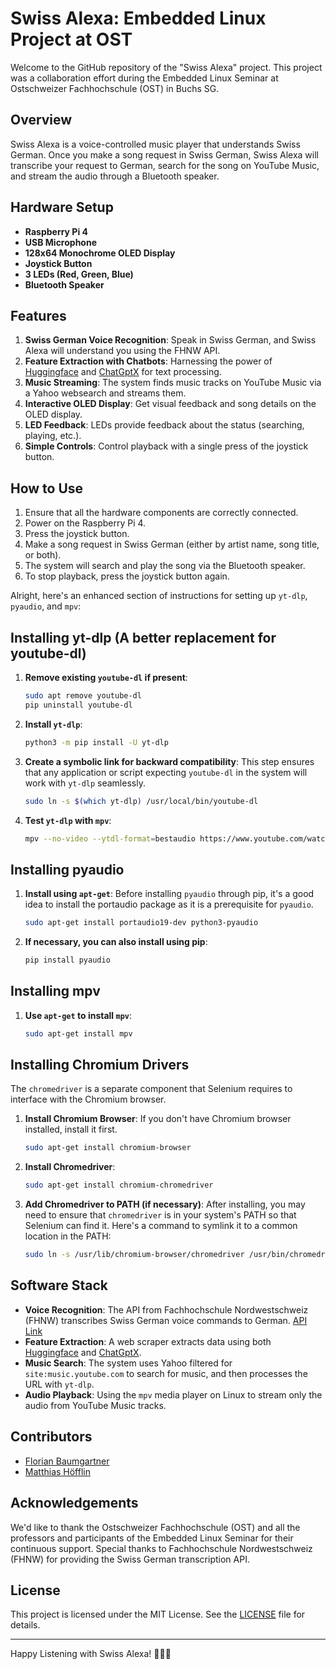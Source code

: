 # Swiss Alexa: Embedded Linux Project at OST

Welcome to the GitHub repository of the "Swiss Alexa" project. This project was a collaboration effort during the Embedded Linux Seminar at Ostschweizer Fachhochschule (OST) in Buchs SG.

## Overview

Swiss Alexa is a voice-controlled music player that understands Swiss German. Once you make a song request in Swiss German, Swiss Alexa will transcribe your request to German, search for the song on YouTube Music, and stream the audio through a Bluetooth speaker.

## Hardware Setup
- **Raspberry Pi 4**
- **USB Microphone**
- **128x64 Monochrome OLED Display**
- **Joystick Button**
- **3 LEDs (Red, Green, Blue)**
- **Bluetooth Speaker**

## Features
1. **Swiss German Voice Recognition**: Speak in Swiss German, and Swiss Alexa will understand you using the FHNW API.
2. **Feature Extraction with Chatbots**: Harnessing the power of [Huggingface](https://huggingface.co/chat) and [ChatGptX](https://chatgptx.de/) for text processing.
3. **Music Streaming**: The system finds music tracks on YouTube Music via a Yahoo websearch and streams them.
4. **Interactive OLED Display**: Get visual feedback and song details on the OLED display.
5. **LED Feedback**: LEDs provide feedback about the status (searching, playing, etc.).
6. **Simple Controls**: Control playback with a single press of the joystick button.

## How to Use
1. Ensure that all the hardware components are correctly connected.
2. Power on the Raspberry Pi 4.
3. Press the joystick button.
4. Make a song request in Swiss German (either by artist name, song title, or both).
5. The system will search and play the song via the Bluetooth speaker.
6. To stop playback, press the joystick button again.

Alright, here's an enhanced section of instructions for setting up `yt-dlp`, `pyaudio`, and `mpv`:

## Installing yt-dlp (A better replacement for youtube-dl)

1. **Remove existing `youtube-dl` if present**:
   ```bash
   sudo apt remove youtube-dl
   pip uninstall youtube-dl
   ```

2. **Install `yt-dlp`**:
   ```bash
   python3 -m pip install -U yt-dlp
   ```

3. **Create a symbolic link for backward compatibility**:
   This step ensures that any application or script expecting `youtube-dl` in the system will work with `yt-dlp` seamlessly.
   ```bash
   sudo ln -s $(which yt-dlp) /usr/local/bin/youtube-dl
   ```

4. **Test `yt-dlp` with `mpv`**:
   ```bash
   mpv --no-video --ytdl-format=bestaudio https://www.youtube.com/watch?v=z1fadkdxAX0
   ```

## Installing pyaudio

1. **Install using `apt-get`**:
   Before installing `pyaudio` through pip, it's a good idea to install the portaudio package as it is a prerequisite for `pyaudio`.
   ```bash
   sudo apt-get install portaudio19-dev python3-pyaudio
   ```

2. **If necessary, you can also install using pip**:
   ```bash
   pip install pyaudio
   ```

## Installing mpv

1. **Use `apt-get` to install `mpv`**:
   ```bash
   sudo apt-get install mpv
   ```


## Installing Chromium Drivers

The `chromedriver` is a separate component that Selenium requires to interface with the Chromium browser.

1. **Install Chromium Browser**:
   If you don't have Chromium browser installed, install it first.
   ```bash
   sudo apt-get install chromium-browser
   ```

2. **Install Chromedriver**:
   ```bash
   sudo apt-get install chromium-chromedriver
   ```

3. **Add Chromedriver to PATH (if necessary)**:
   After installing, you may need to ensure that `chromedriver` is in your system's PATH so that Selenium can find it. Here's a command to symlink it to a common location in the PATH:
   ```bash
   sudo ln -s /usr/lib/chromium-browser/chromedriver /usr/bin/chromedriver
   ```


## Software Stack
- **Voice Recognition**: The API from Fachhochschule Nordwestschweiz (FHNW) transcribes Swiss German voice commands to German. [API Link](https://stt4sg.fhnw.ch/)
- **Feature Extraction**: A web scraper extracts data using both [Huggingface](https://huggingface.co/chat) and [ChatGptX](https://chatgptx.de/).
- **Music Search**: The system uses Yahoo filtered for `site:music.youtube.com` to search for music, and then processes the URL with `yt-dlp`.
- **Audio Playback**: Using the `mpv` media player on Linux to stream only the audio from YouTube Music tracks.


## Contributors
- [Florian Baumgartner](https://github.com/FlorianBaumgartner)
- [Matthias Höfflin](https://github.com/Matthias-Hoefflin)


## Acknowledgements
We'd like to thank the Ostschweizer Fachhochschule (OST) and all the professors and participants of the Embedded Linux Seminar for their continuous support. Special thanks to Fachhochschule Nordwestschweiz (FHNW) for providing the Swiss German transcription API.

## License
This project is licensed under the MIT License. See the [LICENSE](LICENSE) file for details.

---


Happy Listening with Swiss Alexa! 🎵🇨🇭